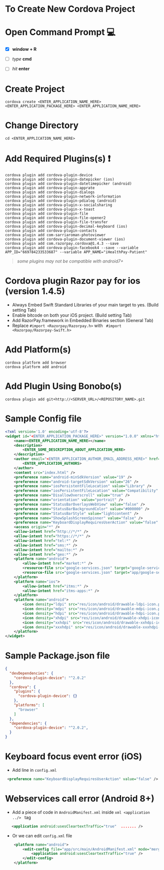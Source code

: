 # To Create New Cordova Project


Open Command Prompt :computer:
==================
- [x] **window + R**
- [ ] *type* **cmd**
- [ ] *hit* **enter**


Create Project
==============
```
cordova create <ENTER_APPLICATION_NAME_HERE> <ENTER_APPLICATION_PACKAGE_HERE> <ENTER_APPLICATION_NAME_HERE>
```


Change Directory
================
```
cd <ENTER_APPLICATION_NAME_HERE>
```


Add Required Plugins(s) :exclamation:
=======================
```
cordova plugin add cordova-plugin-device
cordova plugin add cordova-plugin-datepicker (ios)
cordova plugin add cordova-plugin-datetimepicker (android)
cordova plugin add cordova-plugin-apprate
cordova plugin add cordova-plugin-dialogs
cordova plugin add cordova-plugin-network-information
cordova plugin add cordova-plugin-pdialog (android)
cordova plugin add cordova-plugin-x-socialsharing
cordova plugin add cordova-plugin-x-toast
cordova plugin add cordova-plugin-file
cordova plugin add cordova-plugin-file-opener2
cordova plugin add cordova-plugin-file-transfer
cordova plugin add cordova-plugin-decimal-keyboard (ios)
cordova plugin add cordova-plugin-contacts
cordova plugin add com-sarriaroman-photoviewer
cordova plugin add cordova-plugin-document-viewer (ios)
cordova plugin add com.razorpay.cordova@1.4.3 --save
cordova plugin add cordova-plugin-facebook4 --save --variable APP_ID="669784233533687" --variable APP_NAME="iHealthPay-Patient"
```
> *some plugins may not be compatible with android7+*


Cordova plugin Razor pay for ios (version 1.4.5)
================================================

- Always Embed Swift Standard Libraries of your main target to yes.  (Build setting Tab)
- Enable bitcode on both your iOS project. (Build setting Tab)
- Add RazorPay.framework in Embedded Binaries section (General Tab)
- Replace  ```#import <Razorpay/Razorpay.h>```  with  ``` #import <Razorpay/Razorpay-Swift.h>```


Add Platform(s)
==============
```
cordova platform add browser
cordova platform add android
```

Add Plugin Using Bonobo(s)
==========================
```
cordova plugin add git+http://<SERVER_URL>/<REPOSITORY_NAME>.git
```

Sample Config file
=====================
```xml
<?xml version='1.0' encoding='utf-8'?>
<widget id="<ENTER_APPLICATION_PACKAGE_HERE>" version="1.0.0" xmlns="http://www.w3.org/ns/widgets" xmlns:cdv="http://cordova.apache.org/ns/1.0">
    <name><ENTER_APPLICATION_NAME_HERE></name>
    <description>
        <ENTER_SOME_DESCRIPTION_ABOUT_APPLICATION_HERE>
    </description>
    <author email="<ENTER_APPLICATION_AUTHOR_EMAIL_ADDRESS_HERE>" href="<ENTER_URL_OF_WEB_VERSION_OF_YOUR_APPLICATION_HERE>">
        <ENTER_APPLICATION_AUTHORS>
    </author>
    <content src="index.html" />
    <preference name="android-minSdkVersion" value="19" />
    <preference name="android-targetSdkVersion" value="26" />
    <preference name="iosPersistentFileLocation" value="Library" />
    <preference name="iosPersistentFileLocation" value="Compatibility" />
    <preference name="DisallowOverscroll" value="true" />
    <preference name="orientation" value="portrait" />
    <preference name="StatusBarOverlaysWebView" value="false" />
    <preference name="StatusBarBackgroundColor" value="#000000" />
    <preference name="StatusBarStyle" value="lightcontent" />
    <preference name="ShowSplashScreenSpinner" value="false" />
    <preference name="KeyboardDisplayRequiresUserAction" value="false" />
    <access origin="*" />
    <allow-intent href="http://*/*" />
    <allow-intent href="https://*/*" />
    <allow-intent href="tel:*" />
    <allow-intent href="sms:*" />
    <allow-intent href="mailto:*" />
    <allow-intent href="geo:*" />
    <platform name="android">
        <allow-intent href="market:*" />
        <resource-file src="google-services.json" target="google-services.json" />
        <resource-file src="google-services.json" target="app/google-services.json" />
    </platform>
    <platform name="ios">
        <allow-intent href="itms:*" />
        <allow-intent href="itms-apps:*" />
    </platform>
    <platform name="android">
        <icon density="ldpi" src="res/icon/android/drawable-ldpi-icon.png" />
        <icon density="mdpi" src="res/icon/android/drawable-mdpi-icon.png" />
        <icon density="hdpi" src="res/icon/android/drawable-hdpi-icon.png" />
        <icon density="xhdpi" src="res/icon/android/drawable-xhdpi-icon.png" />
        <icon density="xxhdpi" src="res/icon/android/drawable-xxhdpi-icon.png" />
        <icon density="xxxhdpi" src="res/icon/android/drawable-xxxhdpi-icon.png" />
    </platform>
</widget>

```


Sample Package.json file
=========================
```json
{
  "devDependencies": {
    "cordova-plugin-device": "^2.0.2"
  },
  "cordova": {
    "plugins": {
      "cordova-plugin-device": {}
    },
    "platforms": [
      "browser"
    ]
  },
  "dependencies": {
    "cordova-plugin-device": "^2.0.2",
  }
}

```


Keyboard focus event error (iOS)
============================================
- Add line in ```config.xml```
 ```xml
  <preference name="KeyboardDisplayRequiresUserAction" value="false" />
  ```
 
Webservices call error (Android 8+)
============================================
- Add a piece of code in ```AndroidManifest.xml``` inside ```xml <application ../> ``` tag
 ```xml
    <application android:usesCleartextTraffic="true"  ....... />
  ```
- Or we can edit ```config.xml``` file
```xml
    <platform name="android">
        <edit-config file="app/src/main/AndroidManifest.xml" mode="merge" target="/manifest/application">
            <application android:usesCleartextTraffic="true" />
        </edit-config>
    </platform>
```
    
    
  
